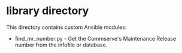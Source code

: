 # library directory

This directory contains custom Ansible modules:
* find_mr_number.py - Get the Commserve's Maintenance Release number from the infofile or database.
